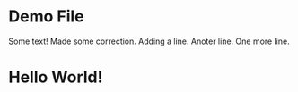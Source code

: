 # Demo File

Some text! Made some correction.
Adding a line.
Anoter line.
One more line.

<h1> Hello World! </h1>


